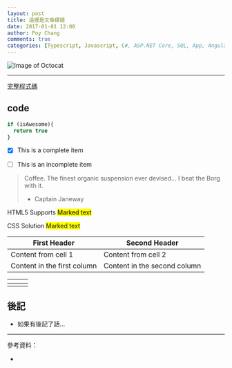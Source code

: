 ```yaml
---
layout: post
title: 這裡是文章標題
date: 2017-01-01 12:00
author: Poy Chang
comments: true
categories: [Typescript, Javascript, C#, ASP.NET Core, SQL, App, Angular, Webapi, Azure, Develop, Tools, Test, Uncategorized]
---
```


![Image of Octocat](https://desktop.github.com/images/github-desktop-icon.png)

----------

[完整程式碼](#code)

## code

```javascript
if (isAwesome){
  return true
}
```

- [x] This is a complete item
- [ ] This is an incomplete item


> Coffee. The finest organic suspension ever devised... I beat the Borg with it.
> - Captain Janeway

HTML5 Supports
<mark>Marked text</mark>

CSS Solution
<span style="background-color: #FFFF00">Marked text</span>

First Header | Second Header
------------ | -------------
Content from cell 1 | Content from cell 2
Content in the first column | Content in the second column

<table class="table table-striped">
<thead>
  <tr>
    <th></th>
	<th></th>
	<th></th>
  </tr>
</thead>
<tbody>
  <tr>
    <td></td>
	<td></td>
	<td></td>
  </tr>
</tbody>
</table>

## 後記

* 如果有後記了話...

----------

參考資料：

* []()